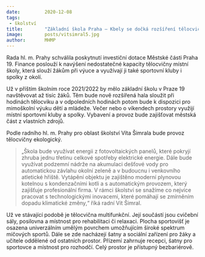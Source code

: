 ```yaml
---
date:         2020-12-08
tags:         
 - školství
title:        "Základní škola Praha – Kbely se dočká rozšíření tělocvičny. Využije ji více žáků i sportovní kluby"
image: 	      posts/vitsimral5.jpg
author:       MHMP
---
```


Rada hl. m. Prahy schválila poskytnutí investiční dotace Městské části Praha 19. Finance poslouží k navýšení nedostatečné kapacity tělocvičny místní školy, která slouží žákům při výuce a využívají ji také sportovní kluby i spolky z okolí.

Už v příštím školním roce 2021/2022 by mělo základní školu v Praze 19 navštěvovat až tisíc žáků. Těm bude nově rozšířená hala sloužit při hodinách tělocviku a v odpoledních hodinách potom bude k dispozici pro mimoškolní výuku dětí a mládeže. Večer nebo o víkendech prostory využijí místní sportovní kluby a spolky. Vybavení a provoz bude zajišťovat městská část z vlastních zdrojů.

Podle radního hl. m. Prahy pro oblast školství Víta Šimrala bude provoz tělocvičny ekologický. 

> „Škola bude využívat energii z fotovoltaických panelů, které pokryjí zhruba jednu třetinu celkové spotřeby elektrické energie. Dále bude využívat podzemní nádrže na akumulaci dešťové vody pro automatickou závlahu okolní zeleně a v budoucnu i venkovního atletické hřiště. Vytápění objektu je zajištěno moderní plynovou kotelnou s kondenzačními kotli a s automatickým provozem, který zajišťuje profesionální firma. V rámci školství se snažíme co nejvíce pracovat s technologickými inovacemi, které pomáhají se zmírněním dopadu klimatické změny,“ říká radní Vít Šimral.

Už ve stávající podobě je tělocvična multifunkční. Její součástí jsou cvičební sály, posilovna a místnost pro rehabilitaci či relaxaci. Plocha sportovišť je osazena univerzálním umělým povrchem umožňujícím široké spektrum míčových sportů. Dále se zde nacházejí šatny a sociální zařízení pro žáky a učitele oddělené od ostatních prostor. Přízemí zahrnuje recepci, šatny pro sportovce a místnost pro rozhodčí. Celý prostor je přístupný bezbariérově.
